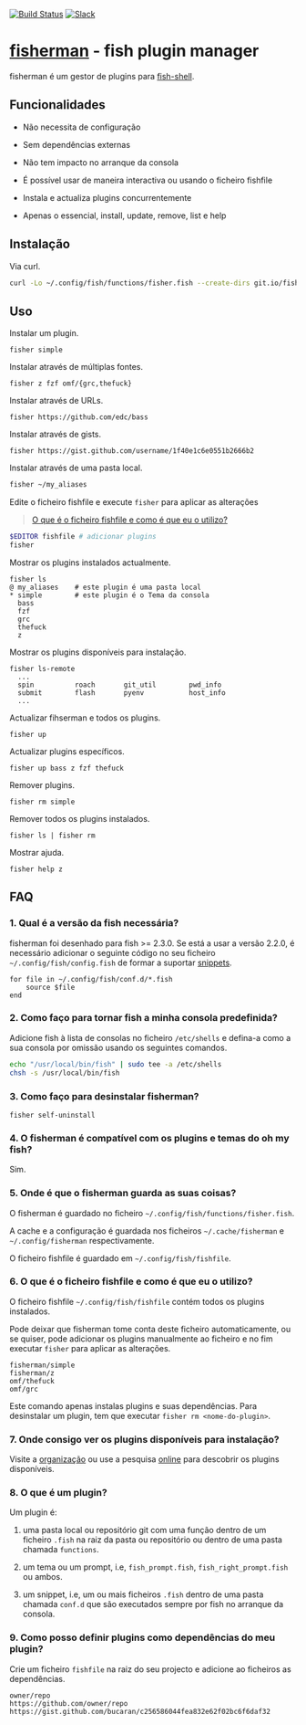 [slack-link]: https://fisherman-wharf.herokuapp.com/
[slack-badge]: https://fisherman-wharf.herokuapp.com/badge.svg
[travis-link]: https://travis-ci.org/fisherman/fisherman
[travis-badge]: https://img.shields.io/travis/fisherman/fisherman.svg

[organização]: https://github.com/fisherman
[fish-shell]: https://github.com/fish-shell/fish-shell
[fisherman]: http://fisherman.sh
[online]: http://fisherman.sh/#search

[![Build Status][travis-badge]][travis-link]
[![Slack][slack-badge]][slack-link]

# [fisherman] - fish plugin manager

fisherman é um gestor de plugins para [fish-shell].

## Funcionalidades

* Não necessita de configuração

* Sem dependências externas

* Não tem impacto no arranque da consola

* É possível usar de maneira interactiva ou usando o ficheiro fishfile

* Instala e actualiza plugins concurrentemente

* Apenas o essencial, install, update, remove, list e help

## Instalação

Via curl.

```sh
curl -Lo ~/.config/fish/functions/fisher.fish --create-dirs git.io/fisherman
```

## Uso

Instalar um plugin.

```
fisher simple
```

Instalar através de  múltiplas fontes.

```
fisher z fzf omf/{grc,thefuck}
```

Instalar através de URLs.

```
fisher https://github.com/edc/bass
```

Instalar através de gists.

```
fisher https://gist.github.com/username/1f40e1c6e0551b2666b2
```

Instalar através de uma pasta local.

```sh
fisher ~/my_aliases
```

Edite o ficheiro fishfile e execute `fisher` para aplicar as alterações

> [O que é o ficheiro fishfile e como é que eu o utilizo?](#6-o-que-é-o-ficheiro-fishfile-e-como-é-que-eu-o-utilizo)

```sh
$EDITOR fishfile # adicionar plugins
fisher
```

Mostrar os plugins instalados actualmente.

```ApacheConf
fisher ls
@ my_aliases    # este plugin é uma pasta local
* simple        # este plugin é o Tema da consola
  bass
  fzf
  grc
  thefuck
  z
```

Mostrar os plugins disponíveis para instalação.

```ApacheConf
fisher ls-remote
  ...
  spin          roach       git_util        pwd_info
  submit        flash       pyenv           host_info
  ...
```

Actualizar fihserman e todos os plugins.

```
fisher up
```

Actualizar plugins específicos.

```
fisher up bass z fzf thefuck
```

Remover plugins.

```
fisher rm simple
```

Remover todos os plugins instalados.

```
fisher ls | fisher rm
```

Mostrar ajuda.

```
fisher help z
```

## FAQ

### 1. Qual é a versão da fish necessária?

fisherman foi desenhado para fish >= 2.3.0. Se está a usar a versão 2.2.0, é necessário adicionar o seguinte código no seu ficheiro `~/.config/fish/config.fish` de formar a suportar [snippets](#8-o-que-é-um-plugin).

```fish
for file in ~/.config/fish/conf.d/*.fish
    source $file
end
```

### 2. Como faço para tornar fish a minha consola predefinida?

Adicione fish à lista de consolas no ficheiro `/etc/shells` e defina-a como a sua consola por omissão usando os seguintes comandos.

```sh
echo "/usr/local/bin/fish" | sudo tee -a /etc/shells
chsh -s /usr/local/bin/fish
```

### 3. Como faço para desinstalar fisherman?
```fish
fisher self-uninstall
```

### 4. O fisherman é compatível com os plugins e temas do oh my fish?

Sim.

### 5. Onde é que o fisherman guarda as suas coisas?

O fisherman é guardado no ficheiro `~/.config/fish/functions/fisher.fish`.

A cache e a configuração é guardada nos ficheiros `~/.cache/fisherman` e `~/.config/fisherman` respectivamente.

O ficheiro fishfile é guardado em `~/.config/fish/fishfile`.

### 6. O que é o ficheiro fishfile e como é que eu o utilizo?

O ficheiro fishfile `~/.config/fish/fishfile` contém todos os plugins instalados.

Pode deixar que fisherman tome conta deste ficheiro automaticamente, ou se quiser, pode adicionar os plugins manualmente ao ficheiro e no fim executar `fisher` para aplicar as alterações.

```
fisherman/simple
fisherman/z
omf/thefuck
omf/grc
```

Este comando apenas instalas plugins e suas dependências. Para desinstalar um plugin, tem que executar `fisher rm <nome-do-plugin>`.

### 7. Onde consigo ver os plugins disponíveis para instalação?

Visite a [organização] ou use a pesquisa [online] para descobrir os plugins disponíveis.

### 8. O que é um plugin?

Um plugin é:

1. uma pasta local ou repositório git com uma função dentro de um ficheiro `.fish` na raiz da pasta ou repositório ou dentro de uma pasta chamada `functions`.

2. um tema ou um prompt, i.e, `fish_prompt.fish`, `fish_right_prompt.fish` ou ambos.

3. um snippet, i.e, um ou mais ficheiros `.fish` dentro de uma pasta chamada `conf.d` que são executados sempre por fish no arranque da consola.

### 9. Como posso definir plugins como dependências do meu plugin?

Crie um ficheiro `fishfile` na raiz do seu projecto e adicione ao ficheiros as dependências.

```fish
owner/repo
https://github.com/owner/repo
https://gist.github.com/bucaran/c256586044fea832e62f02bc6f6daf32
```
